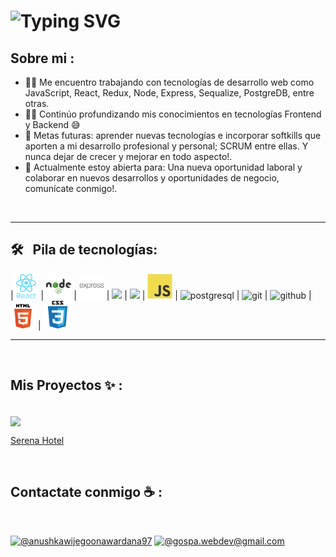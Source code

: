 

<!-- ### Bienvenido!  👋 soy Verónica, FULL STACK DEVELOPER
**VeronicaBDev/VeronicaBDev** is a ✨ _special_ ✨ repository because its `README.md` (this file) appears on your GitHub profile.

Here are some ideas to get you started:

- 🔭 I’m currently working on ...
- 🌱 I’m currently learning ...
- 👯 I’m looking to collaborate on ...
- 🤔 I’m looking for help with ...
- 💬 Ask me about ...
- 📫 How to reach me: ...
- 😄 Pronouns: ...
- ⚡ Fun fact: ...
-->
<h1 ><img src="https://i.postimg.cc/xTPQjf3f/PARA-GITHUB.jpg" alt="Typing SVG" /></h1>

## Sobre mi :

- 👨‍💻 Me encuentro trabajando con tecnologías de desarrollo web como JavaScript, React, Redux, Node, Express, Sequalize, PostgreDB, entre otras.
- 💪🏼 Continúo profundizando mis conocimientos en tecnologías Frontend y Backend 😅
- 🔭 Metas futuras: aprender nuevas tecnologías e incorporar softkills que aporten a mi desarrollo profesional y personal; SCRUM entre ellas. Y nunca dejar de crecer y mejorar en todo aspecto!.
- 👯 Actualmente estoy abierta para: Una nueva oportunidad laboral y colaborar en nuevos desarrollos y oportunidades de negocio, comunícate conmigo!.
<br>

<hr>

## 🛠 &nbsp; Pila de tecnologías:

|<img src="https://raw.githubusercontent.com/devicons/devicon/master/icons/react/react-original-wordmark.svg" width=40> | <img src="https://raw.githubusercontent.com/devicons/devicon/master/icons/nodejs/nodejs-original-wordmark.svg" width="40"> | <img src="https://raw.githubusercontent.com/devicons/devicon/master/icons/express/express-original-wordmark.svg" width="40"> | <img src="https://redux.js.org/img/redux.svg" width="40"> | <img src="https://www.vectorlogo.zone/logos/tailwindcss/tailwindcss-icon.svg" width="40"> | <img src="https://raw.githubusercontent.com/devicons/devicon/master/icons/javascript/javascript-original.svg" width="40"> | <img src="https://www.vectorlogo.zone/logos/postgresql/postgresql-icon.svg" alt="postgresql" width="40"> | <img src="https://www.vectorlogo.zone/logos/git-scm/git-scm-icon.svg" alt="git" width="40"> | <img src="https://www.vectorlogo.zone/logos/github/github-icon.svg" alt="github" width="40">
|<img src="https://raw.githubusercontent.com/devicons/devicon/master/icons/html5/html5-original-wordmark.svg" alt="html5" width="40"> | <img src="https://raw.githubusercontent.com/devicons/devicon/master/icons/css3/css3-original-wordmark.svg" alt="css3" width="45" height="45"/> 
<hr>

<br>

## Mis Proyectos ✨ :

<br>
<a href="https://github.com/VeronicaBDev/Serena-Hotel-">
  <img align="center" src="https://github-readme-stats.vercel.app/api/pin/?username=VeronicaBDev&repo=Serena-Hotel-&theme=tokyonight" />
</a>

<a href="https://serena-hotel.vercel.app/">Serena Hotel</a>

<br>

## Contactate conmigo ☕ :

<br>

[![@anushkawijegoonawardana97](https://img.icons8.com/fluency/48/000000/linkedin.png "@anushkawijegoonawardana97")](https://www.linkedin.com/in/veronica-b-81227a278) [![@gospa.webdev@gmail.com](https://img.icons8.com/fluency/48/000000/apple-mail.png "@gospa.webdev@gmail.com")](mailto:gospa.webdev@gmail.com)

